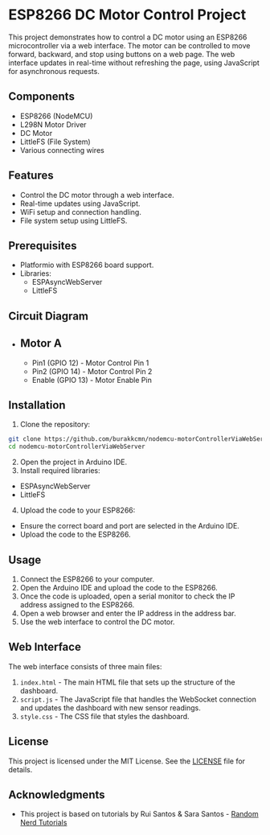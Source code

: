 # ESP8266 DC Motor Control Project

This project demonstrates how to control a DC motor using an ESP8266 microcontroller via a web interface. The motor can be controlled to move forward, backward, and stop using buttons on a web page. The web interface updates in real-time without refreshing the page, using JavaScript for asynchronous requests.

## Components
- ESP8266 (NodeMCU)
- L298N Motor Driver
- DC Motor
- LittleFS (File System)
- Various connecting wires

## Features
- Control the DC motor through a web interface.
- Real-time updates using JavaScript.
- WiFi setup and connection handling.
- File system setup using LittleFS.

## Prerequisites
- Platformio with ESP8266 board support.
- Libraries:
    - ESPAsyncWebServer
    - LittleFS
## Circuit Diagram
- Motor A
  -----------------
  - Pin1 (GPIO 12)  - Motor Control Pin 1
  - Pin2 (GPIO 14)  - Motor Control Pin 2
  - Enable (GPIO 13) - Motor Enable Pin

## Installation

1. Clone the repository:
```sh
git clone https://github.com/burakkcmn/nodemcu-motorControllerViaWebServer.git
cd nodemcu-motorControllerViaWebServer
```
2. Open the project in Arduino IDE.
3. Install required libraries:
- ESPAsyncWebServer
- LittleFS
4. Upload the code to your ESP8266:
- Ensure the correct board and port are selected in the Arduino IDE.
- Upload the code to the ESP8266.

## Usage
1. Connect the ESP8266 to your computer.
2. Open the Arduino IDE and upload the code to the ESP8266.
3. Once the code is uploaded, open a serial monitor to check the IP address assigned to the ESP8266.
4. Open a web browser and enter the IP address in the address bar.
5. Use the web interface to control the DC motor.


## Web Interface
The web interface consists of three main files:
1. `index.html` - The main HTML file that sets up the structure of the dashboard.
2. `script.js` - The JavaScript file that handles the WebSocket connection and updates the dashboard with new sensor readings.
3. `style.css` - The CSS file that styles the dashboard.

## License

This project is licensed under the MIT License. See the [LICENSE](LICENSE) file for details.

## Acknowledgments

- This project is based on tutorials by Rui Santos & Sara Santos - [Random Nerd Tutorials](https://RandomNerdTutorials.com/)
